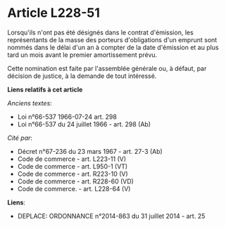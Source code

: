 # Article L228-51

Lorsqu'ils n'ont pas été désignés dans le contrat d'émission, les représentants de la masse des porteurs d'obligations d'un
emprunt                             sont nommés dans le délai d'un an à compter de la date d'émission  et au plus tard un
mois avant le premier amortissement prévu. 

Cette nomination est faite par l'assemblée générale ou, à défaut, par décision de justice, à la demande de tout intéressé.

**Liens relatifs à cet article**

_Anciens textes_:

  - Loi n°66-537 1966-07-24 art. 298
  - Loi n°66-537 du 24 juillet 1966 - art. 298 (Ab)

_Cité par_:

  - Décret n°67-236 du 23 mars 1967 - art. 27-3 (Ab)
  - Code de commerce - art. L223-11 (V)
  - Code de commerce - art. L950-1 (VT)
  - Code de commerce - art. R223-10 (V)
  - Code de commerce - art. R228-60 (VD)
  - Code de commerce. - art. L228-64 (V)

**Liens**:

  - DEPLACE: ORDONNANCE n°2014-863 du 31 juillet 2014 - art. 25
